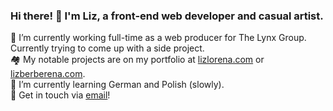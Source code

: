 ### Hi there! 👋 I'm Liz, a front-end web developer and casual artist.

🔭 I’m currently working full-time as a web producer for The Lynx Group. Currently trying to come up with a side project.
<br>
🏘️ My notable projects are on my portfolio at [lizlorena.com](https://lizlorena.com) or [lizberberena.com](http://lizberberena.com).
<br>
🌱 I’m currently learning German and Polish (slowly).
<br>
💬 Get in touch via [email](mailto:hello@lizlorena.com)!
